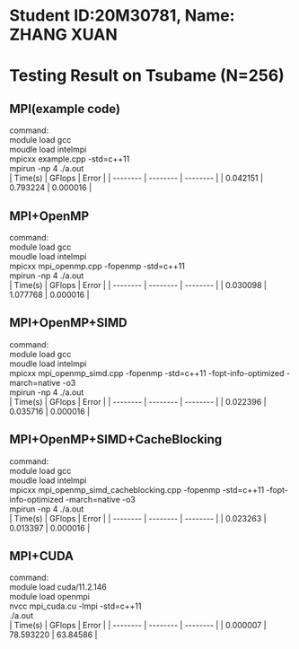 # Student ID:20M30781, Name: ZHANG XUAN
# Testing Result on Tsubame (N=256)
## MPI(example code)
command:  
module load gcc  
moudle load intelmpi  
mpicxx example.cpp -std=c++11  
mpirun -np 4 ./a.out  
| Time(s) | GFlops | Error  |
| -------- | -------- | -------- |
| 0.042151 | 0.793224 | 0.000016 |
## MPI+OpenMP
command:  
module load gcc  
moudle load intelmpi  
mpicxx mpi_openmp.cpp -fopenmp -std=c++11  
mpirun -np 4 ./a.out  
| Time(s) | GFlops | Error  |
| -------- | -------- | -------- |
| 0.030098 | 1.077768 | 0.000016 |
## MPI+OpenMP+SIMD
command:  
module load gcc  
moudle load intelmpi  
mpicxx mpi_openmp_simd.cpp -fopenmp -std=c++11 -fopt-info-optimized -march=native -o3  
mpirun -np 4 ./a.out  
| Time(s) | GFlops | Error  |
| -------- | -------- | -------- |
| 0.022396 | 0.035716 | 0.000016 |
## MPI+OpenMP+SIMD+CacheBlocking
command:  
module load gcc  
moudle load intelmpi  
mpicxx mpi_openmp_simd_cacheblocking.cpp -fopenmp -std=c++11 -fopt-info-optimized -march=native -o3  
mpirun -np 4 ./a.out  
| Time(s) | GFlops | Error  |
| -------- | -------- | -------- |
| 0.023263 | 0.013397 | 0.000016 |
## MPI+CUDA
command:  
module load cuda/11.2.146  
module load openmpi  
nvcc mpi_cuda.cu -lmpi -std=c++11  
./a.out  
| Time(s) | GFlops | Error  |
| -------- | -------- | -------- |
| 0.000007 | 78.593220 | 63.84586 |
